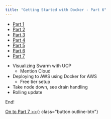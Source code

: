 ```yaml
---
title: "Getting Started with Docker - Part 6"
---
```


<ul class="pagination">
  <li><a href="index.md">Part 1</a></li>
  <li><a href="part2.md">Part 2</a></li>
  <li><a href="part3.md">Part 3</a></li>
  <li><a href="part4.md">Part 4</a></li>
  <li><a href="part5.md">Part 5</a></li>
  <li class="active"><a href="part6.md">Part 6</a></li>
  <li><a href="part7.md">Part 7</a></li>
</ul>

- Visualizing Swarm with UCP
  - Mention Cloud
- Deploying to AWS using Docker for AWS
  - Free tier setup
- Take node down, see drain handling
- Rolling update

End!

[On to Part 7 >>](part7.md){: class="button outline-btn"}
